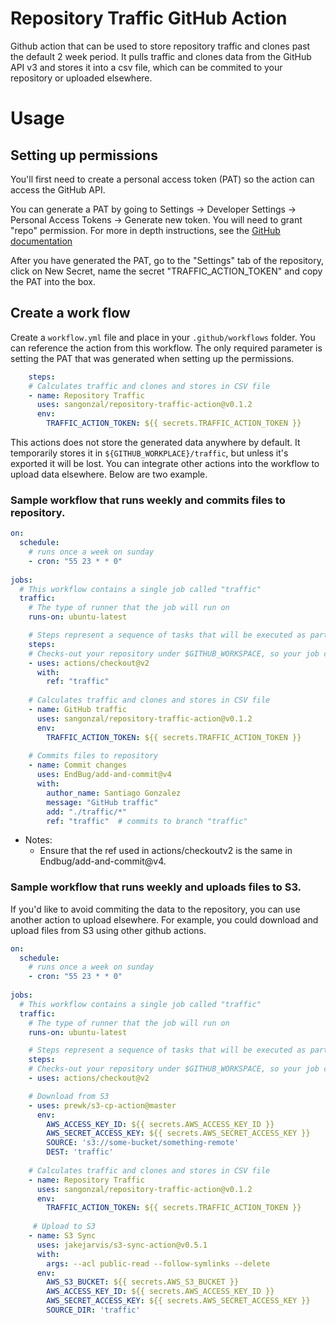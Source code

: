 # Repository Traffic GitHub Action

Github action that can be used to store repository traffic and clones past the default 2 week period. It pulls traffic and clones data from the GitHub API v3 and stores it into a csv file, which can be commited to your repository or uploaded elsewhere. 

# Usage

## Setting up permissions
You'll first need to create a personal access token (PAT) so the action can access the GitHub API. 

You can generate a PAT by going to 
Settings -> Developer Settings -> Personal Access Tokens -> Generate new token. You will need to grant "repo" permission. For more in depth instructions, see the [GitHub documentation](https://docs.github.com/en/github/authenticating-to-github/creating-a-personal-access-token)

After you have generated the PAT, go to the "Settings" tab of the repository, click on New Secret, name the secret "TRAFFIC_ACTION_TOKEN" and copy the PAT into the box.

## Create a work flow

Create a `workflow.yml` file and place in your `.github/workflows` folder. You can reference the action from this workflow. The only required parameter is setting the PAT that was generated when setting up the permissions.
```yaml
    steps:
    # Calculates traffic and clones and stores in CSV file
    - name: Repository Traffic 
      uses: sangonzal/repository-traffic-action@v0.1.2
      env:
        TRAFFIC_ACTION_TOKEN: ${{ secrets.TRAFFIC_ACTION_TOKEN }} 
```

This actions does not store the generated data anywhere by default. It temporarily stores it in `${GITHUB_WORKPLACE}/traffic`, but unless it's exported it will be lost. You can integrate other actions into the workflow to upload data elsewhere. Below are two example.

 ### Sample workflow that runs weekly and commits files to repository.

```yaml
on:
  schedule: 
    # runs once a week on sunday
    - cron: "55 23 * * 0"
    
jobs:
  # This workflow contains a single job called "traffic"
  traffic:
    # The type of runner that the job will run on
    runs-on: ubuntu-latest

    # Steps represent a sequence of tasks that will be executed as part of the job
    steps:
    # Checks-out your repository under $GITHUB_WORKSPACE, so your job can access it
    - uses: actions/checkout@v2
      with:
        ref: "traffic"
    
    # Calculates traffic and clones and stores in CSV file
    - name: GitHub traffic 
      uses: sangonzal/repository-traffic-action@v0.1.2
      env:
        TRAFFIC_ACTION_TOKEN: ${{ secrets.TRAFFIC_ACTION_TOKEN }} 
     
    # Commits files to repository
    - name: Commit changes
      uses: EndBug/add-and-commit@v4
      with:
        author_name: Santiago Gonzalez
        message: "GitHub traffic"
        add: "./traffic/*"
        ref: "traffic"  # commits to branch "traffic" 
```
- Notes: 
  - Ensure that the ref used in actions/checkoutv2 is the same in Endbug/add-and-commit@v4. 

### Sample workflow that runs weekly and uploads files to S3.
 
If you'd like to avoid commiting the data to the repository, you can use another action to upload elsewhere. For example, you could download and upload files from S3 using other github actions.

```yaml
on:
  schedule: 
    # runs once a week on sunday
    - cron: "55 23 * * 0"
    
jobs:
  # This workflow contains a single job called "traffic"
  traffic:
    # The type of runner that the job will run on
    runs-on: ubuntu-latest

    # Steps represent a sequence of tasks that will be executed as part of the job
    steps:
    # Checks-out your repository under $GITHUB_WORKSPACE, so your job can access it
    - uses: actions/checkout@v2

    # Download from S3
    - uses: prewk/s3-cp-action@master
      env:
        AWS_ACCESS_KEY_ID: ${{ secrets.AWS_ACCESS_KEY_ID }}
        AWS_SECRET_ACCESS_KEY: ${{ secrets.AWS_SECRET_ACCESS_KEY }}
        SOURCE: 's3://some-bucket/something-remote'
        DEST: 'traffic'
    
    # Calculates traffic and clones and stores in CSV file
    - name: Repository Traffic 
      uses: sangonzal/repository-traffic-action@v0.1.2
      env:
        TRAFFIC_ACTION_TOKEN: ${{ secrets.TRAFFIC_ACTION_TOKEN }} 
     
     # Upload to S3
    - name: S3 Sync
      uses: jakejarvis/s3-sync-action@v0.5.1
      with:
        args: --acl public-read --follow-symlinks --delete
      env:
        AWS_S3_BUCKET: ${{ secrets.AWS_S3_BUCKET }}
        AWS_ACCESS_KEY_ID: ${{ secrets.AWS_ACCESS_KEY_ID }}
        AWS_SECRET_ACCESS_KEY: ${{ secrets.AWS_SECRET_ACCESS_KEY }}
        SOURCE_DIR: 'traffic'
```
